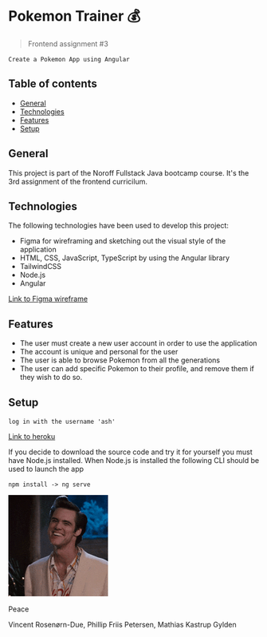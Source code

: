# Pokemon Trainer 💰
> Frontend assignment #3

````
Create a Pokemon App using Angular
````

## Table of contents
* [General](#general)
* [Technologies](#technologies)
* [Features](#features)
* [Setup](#setup)


## General
This project is part of the Noroff Fullstack Java bootcamp course. It's the 3rd assignment of the frontend curricilum.


## Technologies
The following technologies have been used to develop this project:
- Figma for wireframing and sketching out the visual style of the application
- HTML, CSS, JavaScript, TypeScript by using the Angular library
- TailwindCSS
- Node.js
- Angular

[Link to Figma wireframe](https://www.figma.com/file/iTVj49d7h04SW5Ai8K10uZ/pokemon-trainer?node-id=0%3A1)

## Features
- The user must create a new user account in order to use the application
- The account is unique and personal for the user
- The user is able to browse Pokemon from all the generations
- The user can add specific Pokemon to their profile, and remove them if they wish to do so. 

## Setup

```
log in with the username 'ash'
```

[Link to heroku](https://pokemontrainerislit.herokuapp.com/)

If you decide to download the source code and try it for yourself you must have Node.js installed.
When Node.js is installed the following CLI should be used to launch the app

````
npm install -> ng serve
````

![Thumbs up](/src/assets/img/200w.gif)


Peace

Vincent Rosenørn-Due, Phillip Friis Petersen, Mathias Kastrup Gylden
